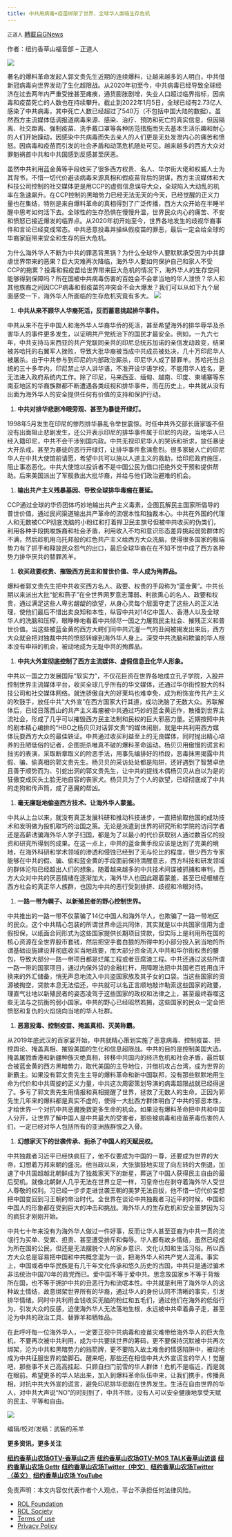 ```yaml
---
title: 中共用病毒+疫苗绑架了世界，全球华人面临生存危机
---
```

`正道人` [轉載自GNews](https://gnews.org/zh-hans/1831574/)

作者：纽约香草山福音部 – 正道⼈



![](https://assets.gnews.org/wp-content/uploads/2022/01/logo-5-768x103-2.jpg)



著名的爆料革命发起人郭文贵先生近期的连续爆料，让越来越多的人明白，中共借新冠病毒向世界发动了生化超限战。从2020年初至今，中共病毒已经导致全球经济在过去两年内严重受挫甚至瘫痪，通货膨胀剧增，失业人口超过临界指标，因病毒和疫苗死亡的人数也在持续攀升。截止到2022年1月5日，全球已经有2.73亿人感染了中共病毒，其中死亡人数已经超过了540万（不包括中国大陆的数据）。虽然西方主流媒体低调报道病毒来源、感染、治疗、预防和死亡的真实信息，但因隔离、社交距离、强制疫苗、洗手戴口罩等各种防范措施而失去基本生活乐趣和耐心的人们开始躁动，因感染中共病毒而失去亲人的人们更是无处发泄内心的痛苦和愤怒。因病毒和疫苗而引发的社会矛盾和动荡危机随处可见。越来越多的西方大众对罪魁祸首中共和中共国感到反感甚至厌恶。

虽然中共利用蓝金黄等手段收买了很多西方权贵、名人、华尔街大佬和权威人士为其背书，不惜一切代价避谈病毒来源真相和假疫苗背后的阴谋，西方主流媒体和大科技公司控制的社交媒体更是用CCP的虚假信息误导大众，全球陷入大动乱的机率在急速飙升。在CCP控制的黑暗势力已经无法无天的今天，已经觉醒的正义力量也在集结，特别是来自爆料革命的真相得到了广泛传播，西方大众开始在半睡半醒中思考如何活下去。全球性的生存恐惧在慢慢升温，世界民众内心的痛苦、不安和愤怒已接近爆发的临界点。从2020年初开始至今，世界各地发生的歧视华裔事件和言论已经变成常态。中共恶意投毒并操纵假疫苗的罪恶，最后一定会给全球的华裔家庭带来安全和生存的巨大危机。

为什么海外华人不断为中共的罪恶背黑锅？为什么全球华人要默默承受因为中共肆虐世界带来的恶果？巨大灾难再次降临，海外华人要如何保护自己和家人不受CCP的拖累？投毒和假疫苗给世界带来巨大危机的情况下，海外华人的生存空间能够得到保障吗？所在国被中共病毒伤害的百姓会不会拿当地的华人泄愤？华人和其他族裔之间因CCP病毒和假疫苗的冲突会不会大爆发？我们可以从如下九个层面感受一下，海外华人所面临的生存危机究竟有多大。
![](https://assets.gnews.org/wp-content/uploads/2022/01/20220107_1.jpg)
1. **中共从来不顾华人华裔死活，反而蓄意挑起排华事件。**


中共从来不在乎中国人和海外华人华裔华侨的死活，甚至希望海外的排华辱华及杀害华人的事件更多发生，以证明共产党统治下的国民才最安全。例如，一九六七年，中共支持马来西亚的共产党联同亲共的印尼总统苏加诺的亲信发动政变，结果被苏哈托的右翼军人挫败，导致大批华裔被当成中共成员被处决，几十万印尼华人被屠杀。由于中共参与到印尼的内部政治厮杀，印尼华人成了替罪羊。苏哈托当总统的三十多年内，印尼禁止华人讲华语，不准开设华语学校，不能用华人姓名，更无法进入政府系统内工作。除了印尼，马来西亚、缅甸、越南、印度、柬埔寨等东南亚地区的华裔族群都不断遭遇各类歧视和排华事件，而在历史上，中共就从没有出面为海外华人的安全提供任何有价值的支持和保护行动。

1. **中共对排华悲剧冷眼旁观、甚至为暴徒开绿灯。**


1998年5月发生在印尼的惨烈排华暴乱令举世震惊。时任中共外交部长唐家璇不但没有出面阻止悲剧发生，还公开表示印尼的排华事件属于印尼的内政，当地华人已经入籍印尼，中共不会干涉别国内政。中共无视印尼华人的哭诉和祈求，放任暴徒大开杀戒，甚至为暴徒的恶行开绿灯，让排华事件愈演愈烈。很多家破人亡的印尼华人在中共大使馆前请愿，希望中共可以施以人道主义的救助，给印尼政府施压，阻止事态恶化。中共大使馆以投诉者不是中国公民为借口拒绝外交干预和提供帮助。后来美国派出了军舰救出大批华裔，并给与他们政治避难的机会。

1. **输出共产主义残暴基因、导致全球排华毒瘤在蔓延。**


CCP通过全球的华侨团体巧妙地输出共产主义毒素，企图瓦解民主国家所倡导的普世价值，通过民间渠道输出共产革命的流氓本性和独裁本心。中共在外国的代理人和无数被CCP彻底洗脑的小粉红和打着捍卫民主旗号但被中共收买的伪类们，利用各种手段挑唆族裔和社会矛盾，利用收入不均和意识形态差异挑起弱势群体的不满，然后趁机用乌托邦般的红色共产主义给西方大众洗脑，使得很多国家的极端势力有了抓手和释放民众怨气的出口，最后全球华裔在在不知不觉中成了西方各种势力排华厌共的替罪羔羊。

1. **收买政要权贵、摧毁西方民主和普世价值、华人成为殉葬品。**


爆料者郭文贵先生把中共收买西方名人、政要、权贵的手段称为“蓝金黄”。中共长期以来派出大批“蛇和燕子”在全世界网罗意志薄弱、利欲熏心的名人、政要和权贵，通过满足这些人卑劣龌龊的欲望，从身心灵每个层面夺走了这些人的正义法理，使他们最后不惜出卖良知和本性，纵容中共对14亿中国人、香港人以及全球华人的洗脑和压榨，眼睁睁地看着中共倾尽一国之力屠戮民主社会、摧残正义和普世价值。当这些被蓝金黄的西方大鳄们同中共沆瀣一气的丑闻被揭发出来后，西方大众就会把对独裁中共的愤怒转嫁到海外华人身上。深受中共洗脑和欺骗的华人根本没有申辩的机会，被动地成为无耻中共的殉葬品。

1. **中共大外宣彻底控制了西方主流媒体、虚假信息丑化华人形象。**


中共以一国之力发展国际“软实力”，不仅花巨资在世界各地成立孔子学院，入股并控制世界主流媒体平台，收买全球几乎所有的华文媒体，还通过华尔街控股大的科技公司和社交媒体网络。就连骄傲自大的好莱坞也难幸免，成为粉饰宣传共产主义的吹鼓手，放任中共“大外宣”在西方国家大行其道，成功洗脑了无数大众。苏联解体后，已经日落西山的共产主义毒瘤被中共通过巧妙的蓝金黄运作，散播到世界主流社会，形成了几乎可以摧毁西方民主法制和民权的巨大邪恶力量。近期按照中共的剧本精心编排的“HBO之杨贝贝对话郭文贵“的媒体闹剧，就是中共利用西方媒体玩耍西方大众的最佳铁证。中共通过收买利益至上的无良媒体，同时抛出精心培养的丑陋低俗的记者，企图扼杀唯真不破的爆料革命运动。杨贝贝用傲慢的谎言和拙劣的表演，采取断章取义的险恶手法，用事先编排好的桥段，恶毒抹黑揭露中共假、骗、偷真相的郭文贵先生。杨贝贝的采访处处都是陷阱，还好遇到了智慧卓绝且善于顺势而为、引蛇出洞的郭文贵先生，让中共的提线木偶杨贝贝从自以为是的狂傲变成灰头土脸无地自容的丧家犬。杨贝贝为了个人的欲望，已经彻底成了中共的走狗和传声筒，成了恶魔的帮凶。

1. **毫无廉耻地偷盗西方技术、让海外华人蒙羞。**


中共从上台以来，就没有真正发展科研和推动科技进步，一直把偷取他国的成功技术和发明做为投机取巧的治国之策。无论是派遣到世界的研究所和学院的访问学者还是高薪诱骗海外华人学子归国，都是为了以最小的代价获取别人通过数百亿的投资和研究所得到的成果。在这一点上，中共的蓝金黄手段应该是达到了完美的境地，在海外科研和学术领域的渗透和侵蚀已经到了无与伦比的程度，很少西方专家能够在中共的假、骗、偷和蓝金黄的手段面前保持清醒意志，西方科技和研发领域的群体沦陷已经超出人们的想象。随着越来越多的中共技术间谍被抓捕和审判，西方大众对中共的厌恶情绪在逐渐加大，海外华人也因此跟着蒙羞，甚至已经根植在西方社会的真正华人族群，也因为中共的恶行受到排挤、歧视和冷眼对待。

1. **一路一带为幌子、以新殖民者的野心控制世界。**


中共推出的一路一带不仅蒙骗了14亿中国人和海外华人，也欺骗了一路一带地区的民众。这个中共精心包装的所谓世界命运共同体，其实就是以中共国家信用为虚假担保，以纸面合同形式为这些国家提供长期项目贷款，但实际上是利用所在国的核心资源在全世界股市套钱，然后把空手套白狼的所得中的小部分投入到当地的所谓基础设施建设并彻底收买当地政要，而大部分资金流入中共和华尔街权贵的腰包，导致大部分一路一带项目都是烂尾工程或者豆腐渣工程。中共还通过这些所谓一路一带的国家项目，通过内保外贷的金融杠杆，用障眼法把中共国老百姓用血汗换来的外汇储备，悄无声息地流入中共盗国家族及其子女的口袋。当这些国家的资源被掏空，贷款本息无法偿还，中共就可以名正言顺地敲诈勒索这些国家的政要，理直气壮地以新殖民者的姿态凌驾于这些国家的政权和法律之上，甚至最终吞噬这些无法与之抗衡的弱小国家。中共的野心已经昭然若揭，这些国家的民众一定会把愤怒和复仇的火焰烧向当地的华人社群。

1. **恶意投毒、控制疫苗、掩盖真相、灭美称霸。**


从2019年底武汉的百家宴开始，中共就精心策划实施了恶意病毒、控制疫苗、把控舆论、掩盖真相、摧毁美国的生化和信息超限战。中共的目的是控制美国大选，掩盖屠戮香港和新疆种族灭绝真相，转移中共国内的经济危机和社会矛盾，最后联合被蓝金黄的西方黑暗势力，取代美国的主导地位，并借机攻占台湾，成为世界的新霸主。如果没有郭文贵先生主导的爆料革命和新中国联邦，没有那些默默地用生命为代价和中共周旋的正义力量，中共这次周密策划导演的病毒超限战就已经得逞了。多亏了郭文贵先生用情报和真相提醒了世界，拯救了无数人的生命。正因为郭先生几年来的爆料都是真实不虚的，使得一大批西方群体明白了中共的邪恶本性，才给世界一个对抗中共恶魔挽救更多生命的机会。如果没有爆料革命把中共和中国人分开，让世界了解中国人是中共最大的受害者，那些被病毒和疫苗荼毒伤害的人们，一定已经对华人包括所有的亚洲族群恨之入骨。

1. **幻想家天下的世袭传承、扼杀了中国人的天赋民权。**


中共独裁者习近平已经快疯狂了，他不仅要成为中国的一尊，还要成为世界的大帝，幻想着万邦来朝的盛况。他当政以来，大张旗鼓地实现了向左转的大倒退，加速了中共国超越北朝鲜成为了独裁家天下的新星，葬送了中国人获得民主自由的最后契机。就像北朝鲜人几乎无法在世界立足一样，习皇帝也在剥夺着海外华人受世人尊敬的权利。习已经一步步走进世袭王朝的美梦无法自拔，他不惜一切代价妄想把中国变回到习王朝的帝治时代。全世界在谈论中共独裁者习近平的时候，中国和中国人的形象都在受到巨大的冲击和挑战。海外华人的生存危机和安全噩梦因为习的疯狂才刚刚开始。

中共七十年来没有为海外华人做过一件好事，反而让华人甚至亚裔为中共一贯的流氓行为买单、受累、担责、甚至遭受排斥和侮辱。华人都有故乡情结，虽然已经成为所在国的公民，但还是无法摆脱个人的家乡意识、文化认知和生活习俗。所以西方大众总是容易把中国和中共概念混为一谈，把海外华人和共产党人混淆。事实上，中国或者中华民族是有几千年文化传承和悠久历史的古国，中共只是通过骗术非法统治中国70年的政党而已。爱中国不等于爱中共。思念故国家乡不等于背叛所在国，也不等于拥护中共的丑恶行为和流氓本性。中共就是利用了海外华人的这种故土情结，故意绑架世界所有的华裔，通过华人的身份认同不清晰的事实，引发排华情绪。同时中共利用金钱收买无脑的粉红和五毛们，通过他们在海外的低俗行为，引发大众的反感，迫使海外华人无法落地生根，永远被中共牵着鼻子走，甚至沦为中共的政治工具、替罪羊和牺牲品。

在此呼吁每一位海外华人，一定要正视中共病毒和疫苗灾难带给海外华人的巨大危机，不要再次被中共利用，成为中共要挟世界的筹码，更不要保持沉默被中共再次绑架，沦为中共和黑暗势力的挡箭牌，更不要陷入故土难舍的情感陷阱中，被动地成为中共征服世界的垫脚石。醒来吧，那些还在相信中共大外宣谎言的华人！觉醒吧，那些事不关己高高挂起、只顾自扫门前雪的华人群体！危机不是临近，而是就在眼前。希望更多的华人站出来，加入到爆料革命队伍中来，让我们携手，传播真相，对抗中共大外宣的谎言，避免印尼排华悲剧在世界发生。生活在自由世界的华人，对中共大声说“NO”的时刻到了，中共不除，没有人可以安全健康地享受天赋的民主、平等和自由。



![](https://assets.gnews.org/wp-content/uploads/2022/01/jan2022.jpg)



编辑/校对/发稿：武裝的羔羊

**更多资讯，更多关注**

[**纽约香草山农场GTV-香草山之声**](https://gtv.org/user/5ffbdcd7f579a75e0bd123e6)
[**纽约香草山农场GTV-MOS TALK香草山访谈**](https://gtv.org/getter/601aeffdf5b9e26ca9d7ad10)
[**纽约香草山农场 Gettr**](https://www.gettr.com/user/himalaya_mos)
[**纽约香草山农场Twitter（中文）**](https://twitter.com/HIMALAYA_MOS)
[**纽约香草山农场Twitter（英文）**](https://twitter.com/MosHimalaya)
[**纽约香草山农场 YouTube**](https://www.youtube.com/channel/UCSLHrqs6Pil7V-_jOuZVVgg)

 

免责声明：本文内容仅代表作者个人观点，平台不承担任何法律风险。

- [ROL Foundation](https://rolfoundation.org/)
- [ROL Society](https://rolsociety.org/)
- [Terms of use](https://gnews.org/terms-of-use-3/)
- [Privacy Policy](https://gnews.org/privacy-policy/)
